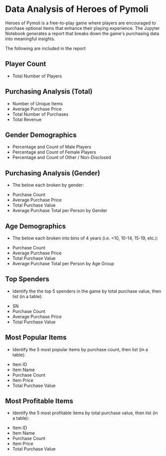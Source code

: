 # Data Analysis of Heroes of Pymoli
Heroes of Pymoli is a free-to-play game where players are encouraged to purchase optional items that enhance their playing experience. The Jupyter Notebook generates a report that breaks down the game's purchasing data into meaningful insights. 

The following are included in the report
## Player Count
* Total Number of Players


## Purchasing Analysis (Total)
* Number of Unique Items
* Average Purchase Price
* Total Number of Purchases
* Total Revenue


## Gender Demographics
* Percentage and Count of Male Players
* Percentage and Count of Female Players
* Percentage and Count of Other / Non-Disclosed


## Purchasing Analysis (Gender)
* The below each broken by gender:
- Purchase Count
- Average Purchase Price
- Total Purchase Value
- Average Purchase Total per Person by Gender


## Age Demographics
* The below each broken into bins of 4 years (i.e. <10, 10-14, 15-19, etc.):
- Purchase Count
- Average Purchase Price
- Total Purchase Value
- Average Purchase Total per Person by Age Group


## Top Spenders
* Identify the the top 5 spenders in the game by total purchase value, then list (in a table):
- SN
- Purchase Count
- Average Purchase Price
- Total Purchase Value


## Most Popular Items
* Identify the 5 most popular items by purchase count, then list (in a table):
- Item ID
- Item Name
- Purchase Count
- Item Price
- Total Purchase Value


## Most Profitable Items
* Identify the 5 most profitable items by total purchase value, then list (in a table):
- Item ID
- Item Name
- Purchase Count
- Item Price
- Total Purchase Value




